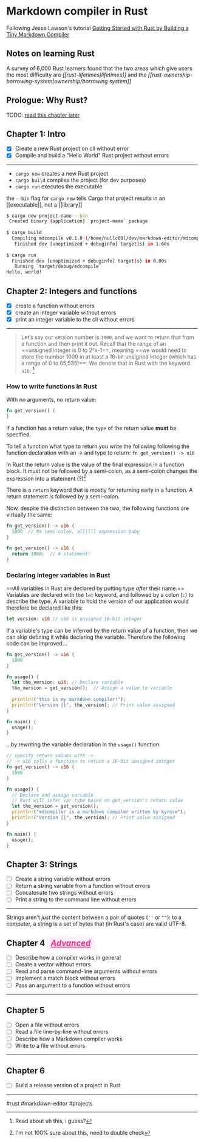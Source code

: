 # Markdown compiler in Rust
Following Jesse Lawson's tutorial [Getting Started with Rust by Building a Tiny Markdown Compiler](https://jesselawson.org/rust/getting-started-with-rust-by-building-a-tiny-markdown-compiler/)

## Notes on learning Rust
A survey of 6,000 Rust learners found that the two areas which give users the most difficulty are _[[rust-lifetimes|lifetimes]]_ and the _[[rust-ownership-borrowing-system|ownership/borrowing system]]_

## Prologue: Why Rust?
TODO: [read this chapter later](https://jesselawson.org/rust/getting-started-with-rust-by-building-a-tiny-markdown-compiler/#prologue)

## Chapter 1: Intro
- [x] Create a new Rust project on cli without error
- [x] Compile and build a "Hello World" Rust project without errors

---

- `cargo new` creates a new Rust project
- `cargo build` compiles the project (for dev purposes)
- `cargo run` executes the executable

the `--bin` flag for `cargo new` tells Cargo that project results in an [[executable]], not a [[library]]
 
 ```sh
$ cargo new project-name --bin
  Created binary (application) `project-name` package
  
$ cargo build
   Compiling mdcompile v0.1.0 (/home/nullc00l/dev/markdown-editor/mdcompile)
    Finished dev [unoptimized + debuginfo] target(s) in 1.60s
    
$ cargo run
   Finished dev [unoptimized + debuginfo] target(s) in 0.00s
    Running `target/debug/mdcompile`
Hello, world!
```


## Chapter 2: Integers and functions
- [x] create a function without errors
- [x] create an integer variable without errors
- [x] print an integer variable to the cli without errors

---

>Let’s say our version number is `1000`, and we want to return that from a function and then print it out. Recall that the range of an ==unsigned integer is 0 to 2^x-1==, meaning ==we would need to store the number 1000 in at least a 16-bit unsigned integer (which has a range of 0 to 65,535)==. We denote that in Rust with the keyword `u16`. [^0]

[^0]: Read about uh this, i guess?


### How to write functions in Rust
With no arguments, no return value:
```rust
fn get_version() {
}
```

If a function has a return value, the `type` of the return value **must** be specified.

To tell a function what type to return you write the following following the function declaration with an -> and type to return: `fn get_version() -> u16`

In Rust the return value is the value of the final expression in a function block. It must not be followed by a semi-colon, as a semi-colon changes the expression into a statement (?)[^1]

[^1]:I'm not 100% sure about this, need to double check

There is a `return` keyword that is mostly for returning early in a function. A return statement _is_ followed by a semi-colon.

Now, despite the distinction between the two, the following functions are virtually the same:

```rust
fn get_version() -> u16 {
  1000  // No semi-colon, allllll expression baby
}

fn get_version() -> u16 {
  return 1000;  // A statement!
}
```


### Declaring integer variables in Rust
==All variables in Rust are declared by putting type _after_ their name.== Variables are declared with the `let` keyword, and followed by a colon (`:`) to describe the type. A variable to hold the version of our application would therefore be declared like this:

```rust
let version: u16 // u16 is unsigned 16-bit integer
```

If a variable's type can be inferred by the return value of a function, then we can skip defining it while declaring the variable. Therefore the following code can be improved...

```rust
fn get_version() -> u16 {
  1000
}

fn usage() {
  let the_version: u16; // Declare variable
  the_version = get_version();  // Assign a value to variable
  
  println!("this is my markdown compiler!");
  println!("Version {}", the_version); // Print value assigned
}

fn main() {
  usage();
}
```

...by rewriting the variable declaration in the `usage()` function:
```rust
// specify return values with ->
// -> u16 tells a function to return a 16-bit unsigned integer
fn get_version() -> u16 {
  1000
}

fn usage() {
  // Declare and assign variable
  // Rust will infer var type based on get_version's return value
  let the_version = get_version();  
  println!("mdcompiler is a markdown compiler written by kyrose");
  println!("Version {}", the_version); // Print value assigned
}

fn main() {
  usage();
}
```

## Chapter 3: Strings
- [ ] Create a string variable without errors
- [ ] Return a string variable from a function without errors
- [ ] Concatenate two strings without errors
- [ ] Print a string to the command line without errors

---

Strings aren't _just_ the content between a pair of quotes (`''` or `""`): to a computer, a string is a set of bytes that (in Rust's case) are valid UTF-8.

## Chapter 4 <span style="padding:5px 10px;font-style:italic;font-weight:700;color:#FF2A8A;background:#FFEFF8;text-decoration:underline;">Advanced</span>
- [ ] Describe how a compiler works in general
- [ ] Create a vector without errors
- [ ] Read and parse command-line arguments without errors
- [ ] Implement a match block without errors
- [ ] Pass an argument to a function without errors

---

## Chapter 5
- [ ] Open a file without errors
- [ ] Read a file line-by-line without errors
- [ ] Describe how a Markdown compiler works
- [ ] Write to a file without errors

---

## Chapter 6
- [ ] Build a release version of a project in Rust

---

#rust #markdown-editor #projects